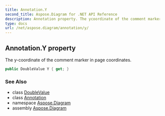 ```yaml
---
title: Annotation.Y
second_title: Aspose.Diagram for .NET API Reference
description: Annotation property. The ycoordinate of the comment marker in page coordinates
type: docs
url: /net/aspose.diagram/annotation/y/
---
```

## Annotation.Y property

The y-coordinate of the comment marker in page coordinates.

```csharp
public DoubleValue Y { get; }
```

### See Also

* class [DoubleValue](../../doublevalue/)
* class [Annotation](../)
* namespace [Aspose.Diagram](../../annotation/)
* assembly [Aspose.Diagram](../../../)



